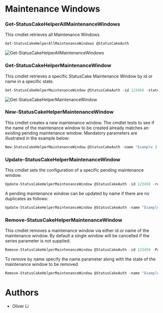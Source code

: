 # Maintenance Windows

### Get-StatusCakeHelperAllMaintenanceWindows
This cmdlet retrieves all Maintenance Windows

```powershell
Get-StatusCakeHelperAllMaintenanceWindows @StatusCakeAuth
```
![Get-StatusCakeHelperAllMaintenanceWindows](https://user-images.githubusercontent.com/30263630/33572313-7979945e-d92a-11e7-83e3-b970908318c3.png)

### Get-StatusCakeHelperMaintenanceWindow
This cmdlet retrieves a specific StatusCake Maintenance Window by id or name in a specific state.

```powershell
Get-StatusCakeHelperMaintenanceWindow @StatusCakeAuth -id 123456 -state PND
```
![Get-StatusCakeHelperMaintenanceWindow](https://user-images.githubusercontent.com/30263630/33572353-9786deac-d92a-11e7-827e-d40383bf3184.png)

### New-StatusCakeHelperMaintenanceWindow
This cmdlet creates a new maintenance window. The cmdlet tests to see if the name of the maintenance window to be created already matches an existing pending maintenance window. 
Mandatory parameters are illustrated in the example below:

```powershell
New-StatusCakeHelperMaintenanceWindow @StatusCakeAuth -name "Example 1 Day Maintenance Window" -start_date $(Get-Date) -end_date $((Get-Date).AddDays(1)) -timezone "Europe/London" -raw_tests @("123456","234567") -verbose
```

### Update-StatusCakeHelperMaintenanceWindow
This cmdlet sets the configuration of a specific pending maintenance window.

```powershell
Update-StatusCakeHelperMaintenanceWindow @StatusCakeAuth -id 123456 -recur_every 7 
```
A pending maintenance window can be updated by name if there are no duplicates as follows:
```powershell
Update-StatusCakeHelperMaintenanceWindow @StatusCakeAuth -name "Example 1 Day Maintenance Window" -SetByName -recur_every 7
```

### Remove-StatusCakeHelperMaintenanceWindow
This cmdlet removes a maintenance window via either id or name of the maintenance window. By default a single window will be cancelled if the series parameter is not supplied.

```powershell
Remove-StatusCakeHelperMaintenanceWindow @StatusCakeAuth -id 123456 -PassThru -Verbose
```
To remove by name specify the name parameter along with the state of the maintenance window to be removed.
```powershell
Remove-StatusCakeHelperMaintenanceWindow @StatusCakeAuth -name "Example Maintenance Window" -state PND -PassThru -Verbose
```

# Authors
- Oliver Li